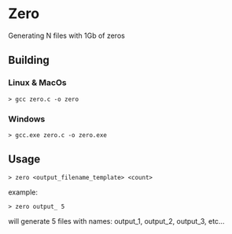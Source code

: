 # Zero
Generating N files with 1Gb of zeros

## Building
### Linux & MacOs
```
> gcc zero.c -o zero
```

### Windows
```
> gcc.exe zero.c -o zero.exe
```

## Usage
```
> zero <output_filename_template> <count>
```
example:
```
> zero output_ 5
```
will generate 5 files with names: output_1, output_2, output_3, etc...
